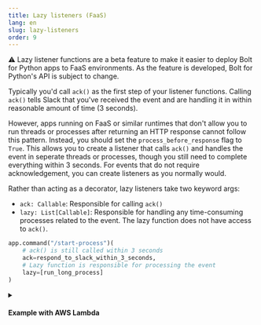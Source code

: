 ```yaml
---
title: Lazy listeners (FaaS)
lang: en
slug: lazy-listeners
order: 9
---
```


<div class="section-content">
⚠️ Lazy listener functions are a beta feature to make it easier to deploy Bolt for Python apps to FaaS environments. As the feature is developed, Bolt for Python's API is subject to change.

Typically you'd call `ack()` as the first step of your listener functions. Calling `ack()` tells Slack that you've received the event and are handling it in within reasonable amount of time (3 seconds).

However, apps running on FaaS or similar runtimes that don't allow you to run threads or processes after returning an HTTP response cannot follow this pattern. Instead, you should set the `process_before_response` flag to `True`. This allows you to create a listener that calls `ack()` and handles the event in seperate threads or processes, though you still need to complete everything within 3 seconds. For events that do not require acknowledgement, you can create listeners as you normally would.

Rather than acting as a decorator, lazy listeners take two keyword args:
* `ack: Callable`: Responsible for calling `ack()`
* `lazy: List[Callable]`: Responsible for handling any time-consuming processes related to the event. The lazy function does not have access to `ack()`.
</div>

```python
app.command("/start-process")(
    # ack() is still called within 3 seconds
    ack=respond_to_slack_within_3_seconds,
    # Lazy function is responsible for processing the event
    lazy=[run_long_process]
)
```

<details class="secondary-wrapper">
<summary class="section-head" markdown="0">
<h4 class="section-head">Example with AWS Lambda</h4>
</summary>

<div class="secondary-content" markdown="0">
This example deploys the code to [AWS Lambda](https://aws.amazon.com/lambda/). There are more examples within the [`sample` folder](https://github.com/slackapi/bolt-python/tree/main/adapter).

```bash
pip install slack_bolt
# Save the source code as main.py
# and refer handler as `handler: main.handler` in config.yaml

# https://pypi.org/project/python-lambda/
pip install python-lambda

# Configure config.yml properly (AWSLambdaFullAccess required)
export SLACK_SIGNING_SECRET=***
export SLACK_BOT_TOKEN=xoxb-***
echo 'slack_bolt' > requirements.txt
lambda deploy --config-file config.yaml --requirements requirements.txt
```
</div>

```python
from slack_bolt import App
# process_before_response must be True when running on FaaS
app = App(process_before_response=True)

def respond_to_slack_within_3_seconds(body, ack):
    if "text" in body:
        ack(":x: Usage: /start-process (description here)")
    else:
        ack(f"Accepted! (task: {body['text']})")

import time
def run_long_process(respond, body):
    time.sleep(5)  # longer than 3 seconds
    respond(f"Completed! (task: {body['text']})")

app.command("/start-process")(
    ack=respond_to_slack_within_3_seconds,  # responsible for calling `ack()`
    lazy=[run_long_process]  # unable to call `ack()` / can have multiple functions
)

from slack_bolt.adapter.aws_lambda import SlackRequestHandler
def handler(event, context):
    slack_handler = SlackRequestHandler(app=app)
    return slack_handler.handle(event, context)
```
</details>
